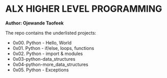 # ALX HIGHER LEVEL PROGRAMMING

**Author: Ojewande Taofeek**

The repo contains the underlisted projects:
- 0x00. Python - Hello, World
- 0x01. Python - if/else, loops, functions
- 0x02. Python - import & modules
- 0x03-python-data_structures
- 0x04-python-more_data_structures
- 0x05. Python - Exceptions


